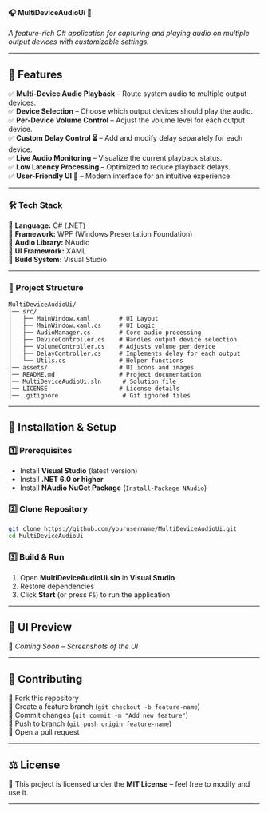 
#### 🎧 MultiDeviceAudioUi 🎵  
*A feature-rich C# application for capturing and playing audio on multiple output devices with customizable settings.*  

---

## 📌 Features  
✅ **Multi-Device Audio Playback** – Route system audio to multiple output devices.  
✅ **Device Selection** – Choose which output devices should play the audio.  
✅ **Per-Device Volume Control** – Adjust the volume level for each output device.  
✅ **Custom Delay Control ⏳** – Add and modify delay separately for each device.  
✅ **Live Audio Monitoring** – Visualize the current playback status.  
✅ **Low Latency Processing** – Optimized to reduce playback delays.  
✅ **User-Friendly UI 🎨** – Modern interface for an intuitive experience.  

---

### 🛠️ Tech Stack  
🔹 **Language:** C# (.NET)  
🔹 **Framework:** WPF (Windows Presentation Foundation)  
🔹 **Audio Library:** NAudio  
🔹 **UI Framework:** XAML  
🔹 **Build System:** Visual Studio  

---

### 📂 Project Structure  
```
MultiDeviceAudioUi/
│── src/
│   ├── MainWindow.xaml        # UI Layout
│   ├── MainWindow.xaml.cs     # UI Logic
│   ├── AudioManager.cs        # Core audio processing
│   ├── DeviceController.cs    # Handles output device selection
│   ├── VolumeController.cs    # Adjusts volume per device
│   ├── DelayController.cs     # Implements delay for each output
│   └── Utils.cs               # Helper functions
│── assets/                    # UI icons and images
│── README.md                  # Project documentation
│── MultiDeviceAudioUi.sln      # Solution file
│── LICENSE                    # License details
│── .gitignore                  # Git ignored files
```

---

## 🚀 Installation & Setup  
### 1️⃣ Prerequisites  
- Install **Visual Studio** (latest version)  
- Install **.NET 6.0 or higher**  
- Install **NAudio NuGet Package** (`Install-Package NAudio`)  

### 2️⃣ Clone Repository  
```bash
git clone https://github.com/yourusername/MultiDeviceAudioUi.git
cd MultiDeviceAudioUi
```

### 3️⃣ Build & Run  
1. Open **MultiDeviceAudioUi.sln** in **Visual Studio**  
2. Restore dependencies  
3. Click **Start** (or press `F5`) to run the application  

---

## 🎨 UI Preview  
🚧 *Coming Soon – Screenshots of the UI*  

---

## 🤝 Contributing  
🔹 Fork this repository  
🔹 Create a feature branch (`git checkout -b feature-name`)  
🔹 Commit changes (`git commit -m "Add new feature"`)  
🔹 Push to branch (`git push origin feature-name`)  
🔹 Open a pull request  

---

## ⚖️ License  
📜 This project is licensed under the **MIT License** – feel free to modify and use it.  

---
